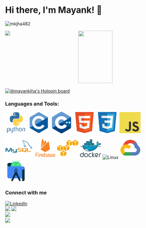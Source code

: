 # Hi there, I'm Mayank! :wave:

<p align="left"> <img src="https://komarev.com/ghpvc/?username=mkjha482&label=Profile%20views&color=0e75b6&style=flat" alt="mkjha482" /> </p>

<img align="left" width="47%" src="https://github-readme-stats.vercel.app/api?username=mkjha482&show_icons=true&theme=tokyonight">

<img width="47%" height="170" src="https://github-readme-stats.vercel.app/api/top-langs/?username=mkjha482&layout=compact">

[![@mayankjha's Holopin board](https://holopin.me/mayankjha)](https://holopin.io/@mayankjha)

<h3 align="left">Languages and Tools:</h3>
<p align="left">
<img alt="Python" src="https://github.com/devicons/devicon/blob/master/icons/python/python-original-wordmark.svg" width="70" height="70">
<img alt="C" src="https://raw.githubusercontent.com/devicons/devicon/master/icons/c/c-original.svg" width="70" height="70">
<img alt="C++" src="https://raw.githubusercontent.com/devicons/devicon/master/icons/cplusplus/cplusplus-original.svg" width="70" height="70">
<img alt="HTML5" src="https://github.com/devicons/devicon/blob/master/icons/html5/html5-original.svg" width="70" height="70">
<img alt="CSS3" src="https://github.com/devicons/devicon/blob/master/icons/css3/css3-original.svg" width="70" height="70">
<img alt="JavaScript" src="https://github.com/devicons/devicon/blob/master/icons/javascript/javascript-original.svg" width="70" height="70">
<img alt="MySQL" src="https://raw.githubusercontent.com/devicons/devicon/master/icons/mysql/mysql-original-wordmark.svg" width="90" height="80">
<img alt="Firebase" src="https://github.com/devicons/devicon/blob/master/icons/firebase/firebase-plain-wordmark.svg" width="70" height="70">
<img alt="AWS" src="https://github.com/devicons/devicon/blob/master/icons/amazonwebservices/amazonwebservices-original.svg" width="70" height="70">
<img alt="Docker" src="https://github.com/devicons/devicon/blob/master/icons/docker/docker-original-wordmark.svg" width="70" height="70">
<img alt="Linux" src="https://img.shields.io/badge/Linux-FCC624?style=for-the-badge&logo=linux&logoColor=black" width="100" height="50">
<img alt="GCP" src="https://github.com/devicons/devicon/blob/master/icons/googlecloud/googlecloud-original.svg" width="70" height="70">
<img alt="Android Studio" src="https://github.com/devicons/devicon/blob/master/icons/androidstudio/androidstudio-original.svg" width="70" height="70">
</p>

<h3 align="left">Connect with me</h3>
<p>
<a href="https://www.linkedin.com/in/mayank-jha-9181341b0/"><img alt="LinkedIn" src="https://img.shields.io/badge/linkedin-%230077B5.svg?style=for-the-badge&logo=linkedin&logoColor=white"></a><br/>
<img src="https://img.shields.io/badge/mkjha482@gmail.com-039BE5?style=for-the-badge&logo=Gmail&logoColor=white"> <img src="https://img.shields.io/badge/mjha482@outlook.com-039BE5?style=for-the-badge&logoColor=white"> <br/>
<a href="https://twitter.com/Mayank__jha__56"><img src="https://img.shields.io/badge/Twitter-039BE5?style=for-the-badge&logo=Twitter&logoColor=white"></a><br/>
<a href="https://wa.me/919031838924"><img src="https://img.shields.io/badge/Whatsapp-039BE5?style=for-the-badge&logo=Whatsapp&logoColor=white"></a><br/>
</p>
